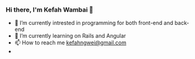 ### Hi there, I'm Kefah Wambai 👋

- 🔭 I’m currently intrested in programming for both front-end and back-end
- 🌱 I’m currently learning  <style fontweight="bold">Ruby</style> on Rails and Angular
-  📫 How to reach me <a href="kefahngwei@gmail.com">kefahngwei@gmail.com</a>
- <!-- ⚡ Fun fact: ...
 -->
